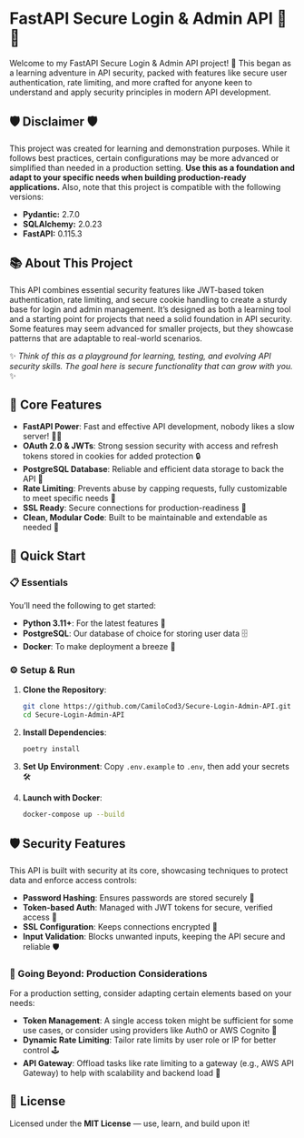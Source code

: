 # FastAPI Secure Login & Admin API 🚀🔐

Welcome to my FastAPI Secure Login & Admin API project! 🎉 This began as a learning adventure in API security, packed with features like secure user authentication, rate limiting, and more crafted for anyone keen to understand and apply security principles in modern API development.

## 🛡️ Disclaimer 🛡️

This project was created for learning and demonstration purposes. While it follows best practices, certain configurations may be more advanced or simplified than needed in a production setting. **Use this as a foundation and adapt to your specific needs when building production-ready applications.** Also, note that this project is compatible with the following versions:

- **Pydantic:** 2.7.0
- **SQLAlchemy:** 2.0.23
- **FastAPI:** 0.115.3

## 📚 About This Project

This API combines essential security features like JWT-based token authentication, rate limiting, and secure cookie handling to create a sturdy base for login and admin management. It’s designed as both a learning tool and a starting point for projects that need a solid foundation in API security. Some features may seem advanced for smaller projects, but they showcase patterns that are adaptable to real-world scenarios.

✨ *Think of this as a playground for learning, testing, and evolving API security skills. The goal here is secure functionality that can grow with you.* ✨

## 🌟 Core Features

- **FastAPI Power**: Fast and effective API development, nobody likes a slow server! 🏃‍♂️
- **OAuth 2.0 & JWTs**: Strong session security with access and refresh tokens stored in cookies for added protection 🔒
- **PostgreSQL Database**: Reliable and efficient data storage to back the API 📂
- **Rate Limiting**: Prevents abuse by capping requests, fully customizable to meet specific needs 🚦
- **SSL Ready**: Secure connections for production-readiness 🔐
- **Clean, Modular Code**: Built to be maintainable and extendable as needed 🧹

## 🚀 Quick Start

### 📋 Essentials

You’ll need the following to get started:

- **Python 3.11+**: For the latest features 🐍
- **PostgreSQL**: Our database of choice for storing user data 🗄️
- **Docker**: To make deployment a breeze 🐳

### ⚙️ Setup & Run

1. **Clone the Repository**:

   ```bash
   git clone https://github.com/CamiloCod3/Secure-Login-Admin-API.git
   cd Secure-Login-Admin-API
   ```

2. **Install Dependencies**:

   ```bash
   poetry install
   ```

3. **Set Up Environment**:
   Copy `.env.example` to `.env`, then add your secrets 🛠️

4. **Launch with Docker**:

   ```bash
   docker-compose up --build
   ```

## 🛡️ Security Features

This API is built with security at its core, showcasing techniques to protect data and enforce access controls:

- **Password Hashing**: Ensures passwords are stored securely 🔑
- **Token-based Auth**: Managed with JWT tokens for secure, verified access 🛂
- **SSL Configuration**: Keeps connections encrypted 🔐
- **Input Validation**: Blocks unwanted inputs, keeping the API secure and reliable 🛡️

### 🚀 Going Beyond: Production Considerations

For a production setting, consider adapting certain elements based on your needs:

- **Token Management**: A single access token might be sufficient for some use cases, or consider using providers like Auth0 or AWS Cognito 🔑
- **Dynamic Rate Limiting**: Tailor rate limits by user role or IP for better control 🕹️
- **API Gateway**: Offload tasks like rate limiting to a gateway (e.g., AWS API Gateway) to help with scalability and backend load 🚀

## 📄 License

Licensed under the **MIT License** — use, learn, and build upon it!
